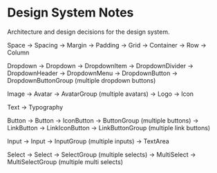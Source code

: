 # Design System Notes

Architecture and design decisions for the design system.

Space -> Spacing
          -> Margin
          -> Padding
      -> Grid
          -> Container
          -> Row
          -> Column

Dropdown -> Dropdown
              -> DropdownItem
              -> DropdownDivider
              -> DropdownHeader
              -> DropdownMenu
          -> DropdownButton
              -> DropdownButtonGroup (multiple dropdown buttons)

Image -> Avatar
            -> AvatarGroup (multiple avatars)
      -> Logo
      -> Icon
      
Text  -> Typography

Button -> Button
            -> IconButton
            -> ButtonGroup (multiple buttons)
      -> LinkButton
      -> LinkIconButton
      -> LinkButtonGroup (multiple link buttons)

Input -> Input
           -> InputGroup (multiple inputs)
        -> TextArea

Select -> Select
            -> SelectGroup (multiple selects)
         -> MultiSelect
            -> MultiSelectGroup (multiple multi selects)
